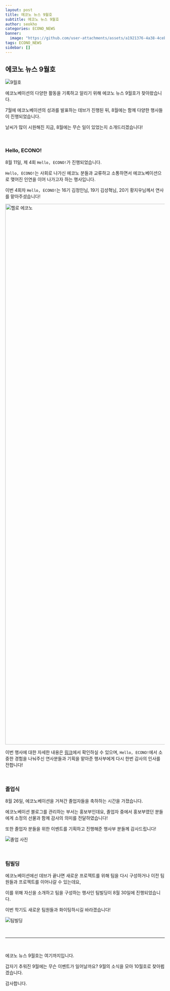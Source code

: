 ```yaml
---
layout: post
title: 에코노 뉴스 9월호
subtitle: 에코노 뉴스 9월호
author: seokho
categories: ECONO_NEWS
banner:
  image: "https://github.com/user-attachments/assets/a1921376-4a38-4ceb-94b5-77c3f6821895"
tags: ECONO_NEWS
sidebar: []
---
```


## 에코노 뉴스 9월호

![9월호](https://github.com/user-attachments/assets/a1921376-4a38-4ceb-94b5-77c3f6821895)

에코노베이션의 다양한 활동을 기록하고 알리기 위해 에코노 뉴스 9월호가 찾아왔습니다.

7월에 에코노베이션의 성과를 발표하는 데브가 진행된 뒤, 8월에는 함께 다양한 행사들이 진행되었습니다.

날씨가 많이 시원해진 지금, 8월에는 무슨 일이 있었는지 소개드리겠습니다!

<br/>

### Hello, ECONO!
8월 11일, 제 4회 `Hello, ECONO!`가 진행되었습니다.

`Hello, ECONO!`는 사회로 나가신 에코노 분들과 교류하고 소통하면서 에코노베이션으로 맺어진 인연을 이어 나가고자 하는 행사입니다.

이번 4회차 `Hello, ECONO!`는 16기 김정인님, 19기 김성혁님, 20기 황지우님께서 연사를 맡아주셨습니다!

<img width="1710" alt="헬로 에코노" src="https://github.com/user-attachments/assets/a2dd2f53-1807-4e08-8832-af6d3e8c0654">

이번 행사에 대한 자세한 내용은 [링크](https://jnu-econovation.github.io/hello_econo/2024/08/21/%EC%A0%9C4%ED%9A%8C-Hello,-ECONO!-%EB%A6%AC%EB%B7%B0.html)에서 확인하실 수 있으며, `Hello, ECONO!`에서 소중한 경험을 나눠주신 연사분들과 기획을 맡아준 행사부에게 다시 한번 감사의 인사를 전합니다!

<br/>

### 졸업식

8월 26일, 에코노베이션을 거쳐간 졸업자들을 축하하는 시간을 가졌습니다.

에코노베이션 블로그를 관리하는 부서는 홍보부인데요, 졸업자 중에서 홍보부였던 분들에게 소정의 선물과 함께 감사의 의미를 전달하였습니다!

또한 졸업자 분들을 위한 이벤트를 기획하고 진행해준 행사부 분들께 감사드립니다!

![졸업 사진](https://github.com/user-attachments/assets/51b5a61f-9796-469a-b0f8-d557e4702186)

<br/>

### 팀빌딩

에코노베이션에선 데브가 끝나면 새로운 프로젝트를 위해 팀을 다시 구성하거나 이전 팀원들과 프로젝트를 이어나갈 수 있는데요,

이를 위해 자신을 소개하고 팀을 구성하는 행사인 팀빌딩이 8월 30일에 진행되었습니다.

이번 학기도 새로운 팀원들과 화이팅하시길 바라겠습니다!

![팀빌딩](https://github.com/user-attachments/assets/b251edfc-5e3a-4e9f-b334-da00a1eaf435)



<br/>

---

<br/>

에코노 뉴스 9월호는 여기까지입니다.

갑자기 추워진 9월에는 무슨 이벤트가 일어날까요? 9월의 소식을 모아 10월호로 찾아뵙겠습니다.

감사합니다.
